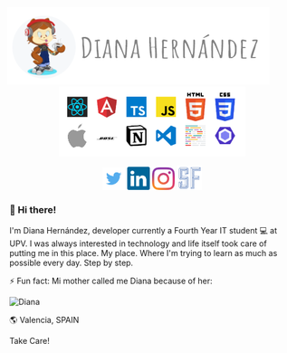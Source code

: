 
<p  align="center">
  <img style="margin-left:-50px;" src="https://github.com/DianaIT/DianaIT/blob/master/img/header.PNG" alt="Heade Pic" />
  <br />
    <img src="https://github.com/DianaIT/DianaIT/blob/master/img/stackDiana.png" width="330" />
</p>

<p align="center"><a href="https://twitter.com/dianait_"><img src="https://github.com/DianaIT/DianaIT/blob/master/img/social/twitter.png" alt="dianait_" width="40"/></a>
<a href="https://www.linkedin.com/in/dianahernandezsoler/"><img src="https://github.com/DianaIT/DianaIT/blob/master/img/social/linkedin.svg" alt="dianahernandezsoler" width="40"/></a>
<a href="https://www.instagram.com/dianait_"><img src="https://github.com/DianaIT/DianaIT/blob/master/img/social/instagram.svg" alt="dianait" width="40"/></a>
<a href="https://dianait.vercel.app"><img src="https://github.com/DianaIT/DianaIT/blob/master/img/social/SFlogo.PNG" alt="series & Front" width="44"/></a>
</p>


### 👋 Hi there! 
I'm Diana Hernández, developer currently a Fourth Year IT student 💻 at UPV. I was always interested in technology and life itself took care of putting me in this place. My place. Where I'm trying to learn as much as possible every day. Step by step.


⚡ Fun fact: Mi mother called me Diana because of her:

![Diana](https://media.giphy.com/media/CGgUswvhw2DAs/giphy.gif)


:earth_americas: Valencia, SPAIN


Take Care!
  






